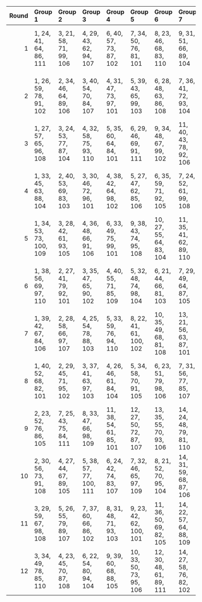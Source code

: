 |   Round | Group 1                 | Group 2                | Group 3                 | Group 4                 | Group 5                 | Group 6                 | Group 7                 | Group 8                 | Group 9                 | Group 10                | Group 11                | Group 12           | Group 13           | Group 14           | Group 15           | Group 16            | Group 17            | Group 18            | Group 19            | Group 20           |
|--------:|:------------------------|:-----------------------|:------------------------|:------------------------|:------------------------|:------------------------|:------------------------|:------------------------|:------------------------|:------------------------|:------------------------|:-------------------|:-------------------|:-------------------|:-------------------|:--------------------|:--------------------|:--------------------|:--------------------|:-------------------|
|       1 | 1, 24, 41, 64, 86, 111  | 3, 21, 58, 71, 99, 106 | 4, 29, 43, 62, 94, 107  | 6, 40, 57, 73, 87, 102  | 7, 34, 50, 76, 81, 101  | 8, 23, 46, 68, 83, 110  | 9, 31, 51, 66, 89, 104  | 12, 36, 42, 63, 90, 109 | 15, 22, 52, 79, 91, 103 | 16, 32, 45, 80, 85, 105 | 20, 26, 47, 77, 93, 108 | 2, 35, 54, 74, 100 | 5, 37, 49, 67, 92  | 10, 39, 44, 75, 96 | 11, 28, 56, 65, 84 | 13, 25, 59, 69, 95  | 14, 33, 55, 61, 97  | 17, 38, 48, 72, 82  | 18, 27, 53, 70, 88  | 19, 30, 60, 78, 98 |
|       2 | 1, 26, 59, 78, 91, 102  | 2, 34, 46, 64, 89, 106 | 3, 40, 54, 70, 84, 107  | 4, 31, 47, 73, 97, 101  | 5, 39, 43, 65, 99, 103  | 6, 28, 48, 63, 86, 108  | 7, 36, 41, 72, 93, 104  | 8, 25, 53, 62, 81, 105  | 10, 22, 56, 66, 92, 111 | 11, 30, 52, 77, 94, 109 | 13, 29, 42, 80, 82, 110 | 9, 33, 58, 79, 87  | 12, 38, 49, 76, 88 | 14, 35, 45, 69, 98 | 15, 24, 50, 67, 85 | 16, 27, 60, 75, 95  | 17, 21, 57, 61, 83  | 18, 32, 51, 71, 100 | 19, 37, 55, 68, 96  | 20, 23, 44, 74, 90 |
|       3 | 1, 27, 57, 65, 96, 108  | 3, 24, 53, 77, 87, 104 | 4, 32, 58, 75, 93, 110  | 5, 35, 60, 64, 84, 101  | 6, 29, 46, 69, 91, 111  | 9, 34, 48, 67, 99, 102  | 11, 40, 43, 78, 92, 106 | 15, 25, 49, 61, 82, 109 | 16, 33, 42, 70, 89, 103 | 17, 22, 47, 68, 95, 107 | 19, 38, 41, 66, 83, 105 | 2, 37, 50, 80, 90  | 7, 21, 59, 79, 100 | 8, 26, 44, 76, 85  | 10, 23, 54, 72, 97 | 12, 39, 55, 62, 86  | 13, 28, 51, 73, 88  | 14, 36, 56, 71, 94  | 18, 30, 45, 74, 81  | 20, 31, 52, 63, 98 |
|       4 | 1, 33, 45, 63, 88, 104  | 2, 40, 53, 69, 83, 103 | 3, 30, 46, 72, 96, 101  | 4, 38, 42, 64, 98, 102  | 5, 27, 47, 62, 85, 106  | 6, 35, 59, 71, 92, 105  | 7, 24, 52, 61, 99, 108  | 8, 32, 57, 78, 86, 107  | 9, 21, 55, 65, 91, 110  | 10, 29, 51, 76, 93, 109 | 13, 34, 44, 68, 97, 111 | 11, 37, 48, 75, 87 | 12, 28, 41, 80, 81 | 14, 23, 49, 66, 84 | 15, 26, 60, 74, 94 | 16, 39, 56, 79, 82  | 17, 31, 50, 70, 100 | 18, 36, 54, 67, 95  | 19, 25, 58, 77, 90  | 20, 22, 43, 73, 89 |
|       5 | 1, 34, 53, 73, 100, 109 | 3, 28, 42, 61, 93, 105 | 4, 36, 48, 66, 91, 106  | 6, 33, 49, 75, 99, 101  | 9, 38, 43, 74, 95, 108  | 10, 27, 55, 64, 83, 104 | 11, 35, 41, 62, 89, 110 | 12, 24, 58, 68, 94, 103 | 13, 32, 54, 79, 96, 102 | 14, 21, 51, 78, 90, 111 | 20, 25, 46, 76, 92, 107 | 2, 39, 57, 70, 98  | 5, 40, 56, 72, 86  | 7, 22, 45, 67, 82  | 8, 30, 50, 65, 88  | 15, 31, 44, 80, 84  | 16, 37, 47, 71, 81  | 17, 26, 52, 69, 87  | 18, 29, 60, 77, 97  | 19, 23, 59, 63, 85 |
|       6 | 1, 38, 56, 69, 97, 110  | 2, 27, 41, 79, 92, 101 | 3, 35, 47, 65, 90, 102  | 4, 40, 55, 71, 85, 109  | 5, 32, 48, 74, 98, 104  | 6, 21, 44, 66, 81, 103  | 7, 29, 49, 64, 87, 105  | 8, 37, 42, 73, 94, 111  | 9, 26, 54, 63, 82, 106  | 10, 34, 59, 61, 88, 107 | 18, 22, 58, 62, 84, 108 | 11, 23, 57, 67, 93 | 12, 31, 53, 78, 95 | 13, 39, 50, 77, 89 | 14, 30, 43, 80, 83 | 15, 36, 46, 70, 99  | 16, 25, 51, 68, 86  | 17, 28, 60, 76, 96  | 19, 33, 52, 72, 100 | 20, 24, 45, 75, 91 |
|       7 | 1, 39, 42, 67, 84, 106  | 2, 28, 58, 66, 97, 107 | 4, 25, 54, 78, 88, 103  | 5, 33, 59, 76, 94, 110  | 8, 22, 41, 61, 100, 102 | 10, 35, 49, 68, 81, 108 | 13, 21, 56, 63, 87, 101 | 15, 37, 57, 72, 95, 105 | 16, 26, 50, 62, 83, 111 | 17, 34, 43, 71, 90, 104 | 18, 23, 48, 69, 96, 109 | 3, 38, 51, 80, 91  | 6, 36, 60, 65, 85  | 7, 30, 47, 70, 92  | 9, 27, 45, 77, 86  | 11, 24, 55, 73, 98  | 12, 40, 44, 79, 93  | 14, 29, 52, 74, 89  | 19, 31, 46, 75, 82  | 20, 32, 53, 64, 99 |
|       8 | 1, 40, 52, 68, 82, 101  | 2, 29, 45, 71, 95, 102 | 3, 37, 41, 63, 97, 103  | 4, 26, 46, 61, 84, 104  | 5, 34, 58, 70, 91, 105  | 6, 23, 51, 79, 98, 106  | 7, 31, 56, 77, 85, 107  | 8, 39, 54, 64, 90, 108  | 9, 28, 50, 75, 92, 109  | 10, 36, 47, 74, 86, 110 | 11, 27, 59, 80, 99, 111 | 12, 33, 43, 67, 96 | 13, 22, 48, 65, 83 | 14, 25, 60, 73, 93 | 15, 38, 55, 78, 81 | 16, 30, 49, 69, 100 | 17, 35, 53, 66, 94  | 18, 24, 57, 76, 89  | 19, 32, 44, 62, 87  | 20, 21, 42, 72, 88 |
|       9 | 2, 23, 52, 76, 86, 105  | 7, 25, 43, 75, 84, 111 | 8, 33, 47, 66, 98, 109  | 11, 38, 54, 61, 85, 101 | 12, 27, 50, 72, 87, 107 | 13, 35, 55, 70, 93, 106 | 14, 24, 48, 79, 81, 110 | 15, 32, 41, 69, 88, 108 | 18, 37, 59, 65, 82, 104 | 19, 26, 56, 64, 95, 103 | 20, 30, 51, 62, 97, 102 | 1, 36, 49, 80, 89  | 3, 31, 57, 74, 92  | 4, 34, 60, 63, 83  | 5, 28, 45, 68, 90  | 6, 39, 58, 78, 100  | 9, 22, 53, 71, 96   | 10, 40, 42, 77, 91  | 16, 21, 46, 67, 94  | 17, 29, 44, 73, 99 |
|      10 | 2, 30, 56, 73, 91, 108  | 4, 27, 44, 67, 89, 105 | 5, 38, 57, 77, 100, 111 | 6, 24, 42, 74, 83, 107  | 7, 32, 46, 65, 97, 109  | 8, 21, 52, 70, 95, 104  | 14, 31, 59, 68, 87, 106 | 15, 39, 45, 66, 93, 101 | 16, 28, 43, 72, 98, 110 | 18, 25, 55, 63, 94, 102 | 20, 29, 50, 61, 96, 103 | 1, 22, 51, 75, 85  | 3, 33, 60, 62, 82  | 9, 40, 41, 76, 90  | 10, 37, 53, 79, 84 | 11, 26, 49, 71, 86  | 12, 34, 54, 69, 92  | 13, 23, 47, 78, 99  | 17, 36, 58, 64, 81  | 19, 35, 48, 80, 88 |
|      11 | 3, 29, 59, 67, 98, 108  | 5, 26, 55, 79, 89, 107 | 7, 37, 60, 66, 86, 102  | 8, 31, 48, 71, 93, 103  | 9, 23, 42, 62, 100, 101 | 11, 36, 50, 69, 82, 105 | 14, 22, 57, 64, 88, 109 | 15, 30, 53, 75, 90, 106 | 16, 38, 58, 73, 96, 104 | 17, 27, 51, 63, 84, 110 | 20, 33, 54, 65, 81, 111 | 1, 32, 47, 76, 83  | 2, 21, 43, 68, 85  | 4, 39, 52, 80, 92  | 6, 34, 41, 77, 95  | 10, 28, 46, 78, 87  | 12, 25, 56, 74, 99  | 13, 40, 45, 61, 94  | 18, 35, 44, 72, 91  | 19, 24, 49, 70, 97 |
|      12 | 3, 34, 49, 78, 85, 110  | 4, 23, 45, 70, 87, 108 | 6, 22, 54, 80, 94, 104  | 9, 39, 60, 68, 88, 105  | 10, 33, 50, 73, 95, 106 | 12, 30, 48, 61, 89, 111 | 14, 27, 58, 76, 82, 102 | 17, 32, 55, 77, 92, 103 | 18, 21, 41, 75, 98, 107 | 19, 29, 53, 65, 86, 101 | 20, 35, 56, 67, 83, 109 | 1, 37, 46, 74, 93  | 2, 26, 51, 72, 99  | 5, 31, 42, 69, 81  | 7, 28, 57, 62, 91  | 8, 36, 43, 79, 97   | 11, 25, 44, 64, 100 | 13, 38, 52, 71, 84  | 15, 40, 47, 63, 96  | 16, 24, 59, 66, 90 |